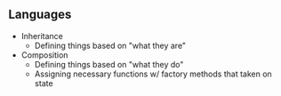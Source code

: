 ## Languages 

- Inheritance 
    - Defining things based on "what they are" 
- Composition 
    - Defining things based on "what they do" 
    - Assigning necessary functions w/ factory methods that taken on state 